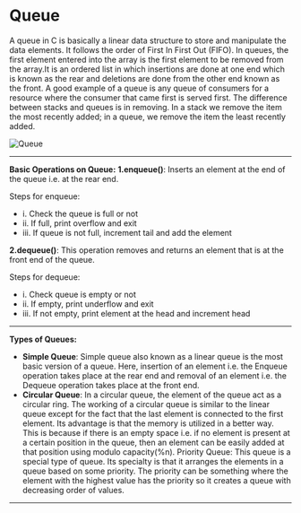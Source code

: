 # Queue
A queue in C is basically a linear data structure to store and manipulate the data elements. It follows the order of First In First Out (FIFO). In queues, the first element entered into the array is the first element to be removed from the array.It is an ordered list in which insertions are done at one end which is known as the rear and deletions are done from the other end known as the front. A good example of a queue is any queue of consumers for a resource where the consumer that came first is served first. 
The difference between stacks and queues is in removing. In a stack we remove the item the most recently added; in a queue, we remove the item the least recently added.



![Queue](https://user-images.githubusercontent.com/113619312/234083750-37286d7b-bc2d-41b0-8baa-85782428fb43.png)

---

__Basic Operations on Queue:__ 
__1.enqueue()__: Inserts an element at the end of the queue i.e. at the rear end.

Steps for enqueue:
- i. Check the queue is full or not
- ii. If full, print overflow and exit
- iii. If queue is not full, increment tail and add the element

__2.dequeue()__: This operation removes and returns an element that is at the front end of the queue.

Steps for dequeue:
- i. Check queue is empty or not
- ii. If empty, print underflow and exit
- iii. If not empty, print element at the head and increment head

---

__Types of Queues:__ 
- __Simple Queue__: Simple queue also known as a linear queue is the most basic version of a queue. Here, insertion of an element i.e. the Enqueue operation takes place at the rear end and removal of an element i.e. the Dequeue operation takes place at the front end.
- __Circular Queue__:  In a circular queue, the element of the queue act as a circular ring. The working of a circular queue is similar to the linear queue except for the fact that the last element is connected to the first element. Its advantage is that the memory is utilized in a better way. This is because if there is an empty space i.e. if no element is present at a certain position in the queue, then an element can be easily added at that position using modulo capacity(%n).
Priority Queue: This queue is a special type of queue. Its specialty is that it arranges the elements in a queue based on some priority. The priority can be something where the element with the highest value has the priority so it creates a queue with decreasing order of values. 

---
